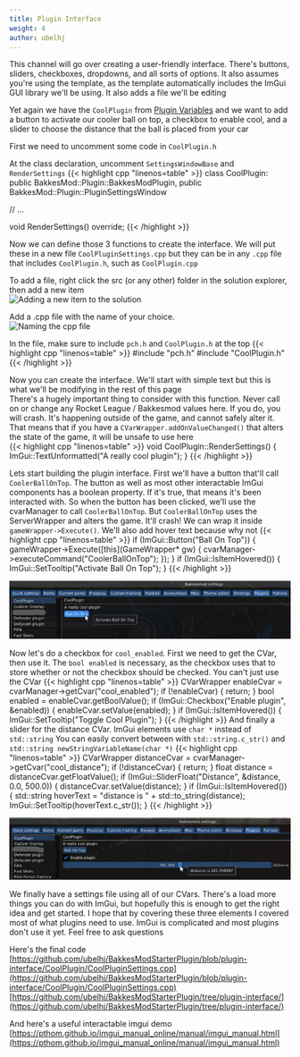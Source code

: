 ```yaml
---
title: Plugin Interface
weight: 4
author: ubelhj
---
```


This channel will go over creating a user-friendly interface. There's buttons, sliders, checkboxes, dropdowns, and all sorts of options. It also assumes you're using the template, as the template automatically includes the ImGui GUI library we'll be using. It also adds a file we'll be editing

Yet again we have the `CoolPlugin` from [Plugin Variables](/plugin_tutorial/plugin-variables) and we want to add a button to activate our cooler ball on top, a checkbox to enable cool, and a slider to choose the distance that the ball is placed from your car

First we need to uncomment some code in `CoolPlugin.h`

At the class declaration, uncomment `SettingsWindowBase` and `RenderSettings`
{{< highlight cpp "linenos=table" >}}
class CoolPlugin: public BakkesMod::Plugin::BakkesModPlugin, public BakkesMod::Plugin::PluginSettingsWindow

// ...

void RenderSettings() override;
{{< /highlight >}}

Now we can define those 3 functions to create the interface. We will put these in a new file `CoolPluginSettings.cpp` but they can be in any `.cpp` file that includes `CoolPlugin.h`, such as `CoolPlugin.cpp`

To add a file, right click the src (or any other) folder in the solution explorer, then add a new item  
![Adding a new item to the solution](/img/solution_explorer_new_item.png)  

Add a .cpp file with the name of your choice.  
![Naming the cpp file](/img/solution_explorer_add_cpp.png)

In the file, make sure to include `pch.h` and `CoolPlugin.h` at the top
{{< highlight cpp "linenos=table" >}}
#include "pch.h"
#include "CoolPlugin.h"
{{< /highlight >}}

Now you can create the interface. We'll start with simple text but this is what we'll be modifying in the rest of this page  
There's a hugely important thing to consider with this function. Never call on or change any Rocket League / Bakkesmod values here. If you do, you will crash. It's happening outside of the game, and cannot safely alter it. That means that if you have a `CVarWrapper.addOnValueChanged()` that alters the state of the game, it will be unsafe to use here  
{{< highlight cpp "linenos=table" >}}
void CoolPlugin::RenderSettings() {
    ImGui::TextUnformatted("A really cool plugin");
}
{{< /highlight >}}

Lets start building the plugin interface. First we'll have a button that'll call `CoolerBallOnTop`. The button as well as most other interactable ImGui components has a boolean property. If it's true, that means it's been interacted with. So when the button has been clicked, we'll use the cvarManager to call `CoolerBallOnTop`. But `CoolerBallOnTop` uses the ServerWrapper and alters the game. It'll crash! We can wrap it inside `gameWrapper->Execute()`. We'll also add hover text because why not
{{< highlight cpp "linenos=table" >}}
if (ImGui::Button("Ball On Top")) {
  gameWrapper->Execute([this](GameWrapper* gw) {
    cvarManager->executeCommand("CoolerBallOnTop");
  });
}
if (ImGui::IsItemHovered()) {
  ImGui::SetTooltip("Activate Ball On Top");
}
{{< /highlight >}}

![The button](/img/button-example.png)

Now let's do a checkbox for `cool_enabled`. First we need to get the CVar, then use it. The `bool enabled` is necessary, as the checkbox uses that to store whether or not the checkbox should be checked. You can't just use the CVar
{{< highlight cpp "linenos=table" >}}
CVarWrapper enableCvar = cvarManager->getCvar("cool_enabled");
if (!enableCvar) { return; }
bool enabled = enableCvar.getBoolValue();
if (ImGui::Checkbox("Enable plugin", &enabled)) {
  enableCvar.setValue(enabled);
}
if (ImGui::IsItemHovered()) {
  ImGui::SetTooltip("Toggle Cool Plugin");
}
{{< /highlight >}}
And finally a slider for the distance CVar.
ImGui elements use `char *` instead of `std::string`
You can easily convert between with `std::string.c_str()` and `std::string newStringVariableName(char *)`
{{< highlight cpp "linenos=table" >}}
CVarWrapper distanceCvar = cvarManager->getCvar("cool_distance");
if (!distanceCvar) { return; }
float distance = distanceCvar.getFloatValue();
if (ImGui::SliderFloat("Distance", &distance, 0.0, 500.0)) {
  distanceCvar.setValue(distance);
}
if (ImGui::IsItemHovered()) {
  std::string hoverText = "distance is " + std::to_string(distance);
  ImGui::SetTooltip(hoverText.c_str());
}
{{< /highlight >}}

![The slider](/img/slider-example.png)

We finally have a settings file using all of our CVars. There's a load more things you can do with ImGui, but hopefully this is enough to get the right idea and get started. I hope that by covering these three elements I covered most of what plugins need to use. ImGui is complicated and most plugins don't use it yet. Feel free to ask questions

Here's the final code  
[https://github.com/ubelhj/BakkesModStarterPlugin/blob/plugin-interface/CoolPlugin/CoolPluginSettings.cpp](https://github.com/ubelhj/BakkesModStarterPlugin/blob/plugin-interface/CoolPlugin/CoolPluginSettings.cpp)  
[https://github.com/ubelhj/BakkesModStarterPlugin/tree/plugin-interface/](https://github.com/ubelhj/BakkesModStarterPlugin/tree/plugin-interface/)  

And here's a useful interactable imgui demo  
[https://pthom.github.io/imgui_manual_online/manual/imgui_manual.html](https://pthom.github.io/imgui_manual_online/manual/imgui_manual.html)